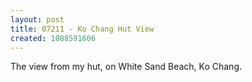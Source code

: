 ```yaml
---
layout: post
title: 07211 - Ko Chang Hut View
created: 1088591606
---
```

The view from my hut, on White Sand Beach, Ko Chang.
